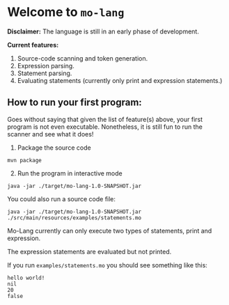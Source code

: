 # Welcome to `mo-lang`
**Disclaimer:** The language is still in an early phase of development.

**Current features:**
1. Source-code scanning and token generation.
2. Expression parsing.
3. Statement parsing.
4. Evaluating statements (currently only print and expression statements.)


## How to run your first program:
Goes without saying that given the list of feature(s) above, your first program is not even executable. 
Nonetheless, it is still fun to run the scanner and see what it does!

1. Package the source code

```shell
mvn package
```
2. Run the program in interactive mode

```shell
java -jar ./target/mo-lang-1.0-SNAPSHOT.jar
```
You could also run a source code file:
```shell
java -jar ./target/mo-lang-1.0-SNAPSHOT.jar ./src/main/resources/examples/statements.mo
```
Mo-Lang currently can only execute two types of statements, print and expression.

The expression statements are evaluated but not printed.

If you run `examples/statements.mo` you should see something like this:
```text
hello world!
nil
20
false
```